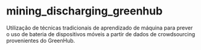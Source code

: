 # mining_discharging_greenhub
Utilização de técnicas tradicionais de aprendizado de máquina para prever o uso de bateria de dispositivos móveis a partir de dados de crowdsourcing provenientes do GreenHub.
